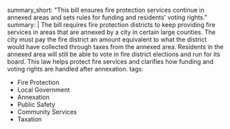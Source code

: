 summary_short: "This bill ensures fire protection services continue in annexed areas and sets rules for funding and residents' voting rights."
summary: |
  The bill requires fire protection districts to keep providing fire services in areas that are annexed by a city in certain large counties. The city must pay the fire district an amount equivalent to what the district would have collected through taxes from the annexed area. Residents in the annexed area will still be able to vote in fire district elections and run for its board. This law helps protect fire services and clarifies how funding and voting rights are handled after annexation.
tags:
  - Fire Protection
  - Local Government
  - Annexation
  - Public Safety
  - Community Services
  - Taxation

